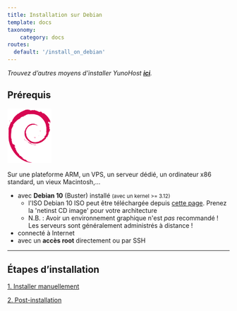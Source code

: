 ```yaml
---
title: Installation sur Debian
template: docs
taxonomy:
    category: docs
routes:
  default: '/install_on_debian'
---
```


*Trouvez d’autres moyens d’installer YunoHost **[ici](/install)**.*

## Prérequis

<img width=100 src="/images/debian-logo.png">

Sur une plateforme ARM, un VPS, un serveur dédié, un ordinateur x86 standard, un vieux Macintosh,...

* avec **Debian 10** (Buster) installé <small>(avec un kernel >= 3.12)</small>
   * l'ISO Debian 10 ISO peut être téléchargée depuis [cette page](https://www.debian.org/releases/buster/debian-installer/). Prenez la 'netinst CD image' pour votre architecture
   * N.B. : Avoir un environnement graphique n'est *pas* recommandé ! Les serveurs sont généralement administrés à distance !
* connecté à Internet
* avec un **accès root** directement ou par SSH

---

## Étapes d’installation

<a class="btn btn-lg btn-default" href="/install_manually">1. Installer manuellement</a>

<a class="btn btn-lg btn-default" href="/postinstall">2. Post-installation</a>

